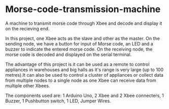 # Morse-code-transmission-machine
A machine to transmit morse code through Xbee and decode and display it on the recieving end.

In this project, one Xbee acts as the slave and other as the master. On the sending node, we have a button for input of Morse code, an LED and a buzzer to indicate the entered morse code. On the receiving node, the morse code is decoded and displayed on the serial terminal.

The advantage of this project is it can be used as a remote to control appliances in warehouses and big halls as it's range is very large (up to 100 metres).It can also be used to control a cluster of appliances or collect data from multiple nodes to a single node as one Xbee can receive data from multiple other Xbees.

The components used are:
1 Arduino Uno,
2 Xbee and 2 Xbee connecters,
1 Buzzer,
1 Pushbutton switch,
1 LED,
Jumper Wires.
